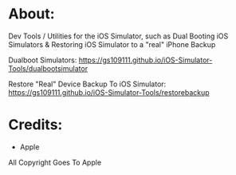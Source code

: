 # About:
Dev Tools / Utilities for the iOS Simulator, such as Dual Booting iOS Simulators & Restoring iOS Simulator to a "real" iPhone Backup


Dualboot Simulators: <a href="https://gs109111.github.io/iOS-Simulator-Tools/dualbootsimulator">https://gs109111.github.io/iOS-Simulator-Tools/dualbootsimulator</a>

Restore "Real" Device Backup To iOS Simulator: <a href="https://gs109111.github.io/iOS-Simulator-Tools/dualbootsimulator">https://gs109111.github.io/iOS-Simulator-Tools/restorebackup</a>

# Credits:
- Apple



All Copyright Goes To Apple
